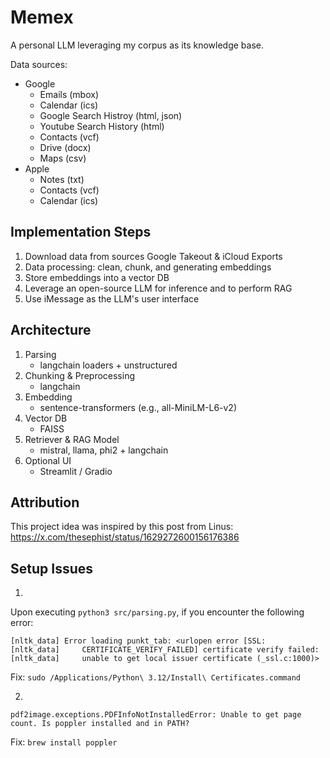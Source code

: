 # Memex

A personal LLM leveraging my corpus as its knowledge base.

Data sources:
- Google
    - Emails (mbox)
    - Calendar (ics)
    - Google Search Histroy (html, json)
    - Youtube Search History (html)
    - Contacts (vcf)
    - Drive (docx)
    - Maps (csv)
- Apple
    - Notes (txt)
    - Contacts (vcf)
    - Calendar (ics)


## Implementation Steps

1. Download data from sources Google Takeout & iCloud Exports
2. Data processing: clean, chunk, and generating embeddings
3. Store embeddings into a vector DB
4. Leverage an open-source LLM for inference and to perform RAG
5. Use iMessage as the LLM's user interface


## Architecture

1. Parsing
    - langchain loaders + unstructured
2. Chunking & Preprocessing
    - langchain
3. Embedding
    - sentence-transformers (e.g., all-MiniLM-L6-v2)
4. Vector DB
    - FAISS
5. Retriever & RAG Model
    - mistral, llama, phi2 + langchain
6. Optional UI
    - Streamlit / Gradio


## Attribution

This project idea was inspired by this post from Linus: https://x.com/thesephist/status/1629272600156176386


## Setup Issues

1.
Upon executing `python3 src/parsing.py`, if you encounter the following error:
```
[nltk_data] Error loading punkt_tab: <urlopen error [SSL:
[nltk_data]     CERTIFICATE_VERIFY_FAILED] certificate verify failed:
[nltk_data]     unable to get local issuer certificate (_ssl.c:1000)>
```

Fix: `sudo /Applications/Python\ 3.12/Install\ Certificates.command`


2.
`pdf2image.exceptions.PDFInfoNotInstalledError: Unable to get page count. Is poppler installed and in PATH?`

Fix: `brew install poppler`
